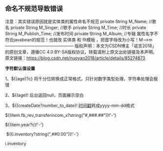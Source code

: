 ## **命名不规范导致错误**

注意：其实错误原因就是实体类的属性命名不规范
private String M_Name; //歌名
private String M_Singer; //歌手
private String M_Time; //时长
private String M_Publish_Time; //发布时间
private String M_Album; //专辑
属性名字不符合javabean的规范！也就改 实体类 和 flt模板 ，把首字母改为小写！M–>m
————————————————
版权声明：本文为CSDN博主「诺言2018」的原创文章，遵循CC 4.0 BY-SA版权协议，转载请附上原文出处链接及本声明。
原文链接：https://blog.csdn.net/nuoyan2018/article/details/85274873



**字符默认值设置**

1、${(age)?c}  将千分位转换成正常格式，只针对数字类型处理，字符串处理会报错

2、${(age)!    后台返回null，页面展示空白

3、${(createDate?number_to_date)!  [时间戳](https://so.csdn.net/so/search?q=时间戳&spm=1001.2101.3001.7020)转成yyyy-mm-dd格式

<td>${(item.fb_rev_transferincom_x?string("#,###.##"))!'-'}</td>

${(item.year?c)!'-'}

​                     <td>${(i.inventory?string(",##0.00"))!'-'}</td>

i.inventory